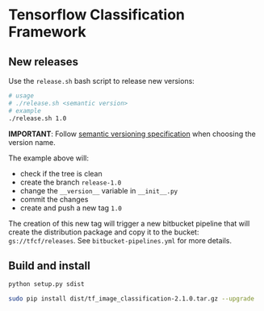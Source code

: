 # Tensorflow Classification Framework


## New releases

Use the `release.sh` bash script to release new versions:

```bash
# usage
# ./release.sh <semantic version>
# example 
./release.sh 1.0 
```

**IMPORTANT**: Follow [semantic versioning specification](https://semver.org/) when choosing the version name.

The example above will:
 
 * check if the tree is clean
 * create the branch `release-1.0`
 * change the `__version__` variable in `__init__.py`
 * commit the changes
 * create and push a new tag `1.0`
 
 The creation of this new tag will trigger a new bitbucket pipeline that will create the distribution package and 
 copy it to the bucket: `gs://tfcf/releases`. See `bitbucket-pipelines.yml` for more details.
 
 ## Build and install
 ```bash
 python setup.py sdist
 
 sudo pip install dist/tf_image_classification-2.1.0.tar.gz --upgrade
 ```
  